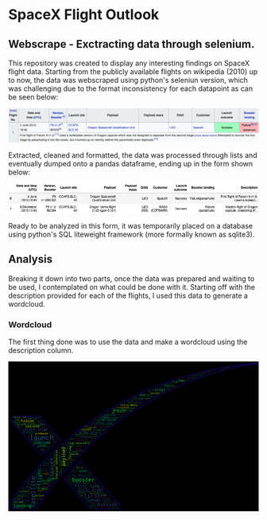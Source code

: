 # SpaceX Flight Outlook

## Webscrape - Exctracting data through selenium.

This repository was created to display any interesting findings on SpaceX flight data. Starting from the publicly available flights on wikipedia (2010) up to now, the data was webscraped using python's seleniun version, which was challenging due to the format inconsistency for each datapoint as can be seen below:

<p align="center">
  <img src="https://github.com/lherna/spacex_flights/blob/main/images/spacex_screenshot_short.png" title="spacex_table">
</p>

Extracted, cleaned and formatted, the data was processed through lists and eventually dumped onto a pandas dataframe, ending up in the form shown below:

<p align="center">
  <img src="https://github.com/lherna/spacex_flights/blob/main/images/dataframe_spacex_short.png" title="spacex_dataframe">
</p>

Ready to be analyzed in this form, it was temporarily placed on a database using python's SQL liteweight framework (more formally known as sqlite3).

## Analysis 

Breaking it down into two parts, once the data was prepared and waiting to be used, I contemplated on what could be done with it. Starting off with the description provided for each of the flights, I used this data to generate a wordcloud.

### Wordcloud

The first thing done was to use the data and make a wordcloud using the description column.

<p align="center">
  <img src="https://github.com/lherna/spacex_flights/blob/main/images/spacex_wordcloud.png", title="spacex_wordcloud">
</p>
